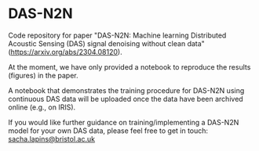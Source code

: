 # DAS-N2N
Code repository for paper "DAS-N2N: Machine learning Distributed Acoustic Sensing (DAS) signal denoising without clean data" (https://arxiv.org/abs/2304.08120).

At the moment, we have only provided a notebook to reproduce the results (figures) in the paper.

A notebook that demonstrates the training procedure for DAS-N2N using continuous DAS data will be uploaded once the data have been archived online (e.g., on IRIS).

If you would like further guidance on training/implementing a DAS-N2N model for your own DAS data, please feel free to get in touch: [sacha.lapins@bristol.ac.uk](mailto:sacha.lapins@bristol.ac.uk)

